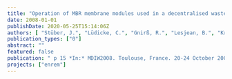 ```yaml
---
title: "Operation of MBR membrane modules used in a decentralised wastewater treatment plant: Field study and comparison of different cleaning strategies"
date: 2008-01-01
publishDate: 2020-05-25T15:14:06Z
authors: [ "Stüber, J.", "Lüdicke, C.", "Gnirß, R.", "Lesjean, B.", "Kraume, M." ]
publication_types: ["0"]
abstract: ""
featured: false
publication: " p 15 *In:* MDIW2008. Toulouse, France. 20-24 October 2008"
projects: ["enrem"]
---
```


